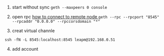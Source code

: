 1. start without sync 
```geth --maxpeers 0 console```

2. open rpc [how to connect to remote node ](https://ethereum.stackexchange.com/questions/12436/how-to-communicate-with-a-remote-node) 
```geth --rpc --rpcport "8545" --rpcaddr "0.0.0.0" --rpccorsdomain "*"```

3. creat virtual channle

`ssh -fN -L 8545:localhost:8545 leapm@192.168.0.51`

4. add account